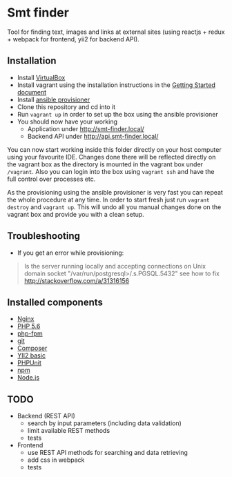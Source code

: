 Smt finder
=====

Tool for finding text, images and links at external sites (using reactjs + redux + webpack for frontend, yii2 for backend API).

Installation
------------

* Install [VirtualBox](https://www.virtualbox.org/)
* Install vagrant using the installation instructions in the [Getting Started document](https://www.vagrantup.com/docs/getting-started/)
* Install [ansible provisioner](http://docs.ansible.com/ansible/intro_installation.html)
* Clone this repository and cd into it
* Run ```vagrant up``` in order to set up the box using the ansible provisioner
* You should now have your working 
    * Application under http://smt-finder.local/
    * Backend API under http://api.smt-finder.local/

You can now start working inside this folder directly on your host computer 
using your favourite IDE. 
Changes done there will be reflected directly on the vagrant box as the 
directory is mounted in the vagrant box under ```/vagrant```. Also you 
can login into the box using ```vagrant ssh``` and have the full control 
over processes etc.

As the provisioning using the ansible provisioner is very fast you can 
repeat the whole procedure at any time. In order to start fresh just run
```vagrant destroy``` and ```vagrant up```. This will undo all you manual 
changes done on the vagrant box and provide you with a clean setup.


Troubleshooting
---------------

* If you get an error while provisioning:
> Is the server running locally and accepting connections on Unix domain socket "/var/run/postgresql>/.s.PGSQL.5432"
see how to fix http://stackoverflow.com/a/31316156

Installed components
--------------------

* [Nginx](http://nginx.org)
* [PHP 5.6](http://www.php.net/)
* [php-fpm](http://php-fpm.org)
* [git](http://git-scm.com/)
* [Composer](https://getcomposer.org/)
* [YII2 basic](http://www.yiiframework.com/)
* [PHPUnit](https://phpunit.de/)
* [npm](https://www.npmjs.com/)
* [Node.js](https://nodejs.org/en/)


TODO
----

* Backend (REST API)
    * search by input parameters (including data validation)
    * limit available REST methods
    * tests
* Frontend
    * use REST API methods for searching and data retrieving
    * add css in webpack
    * tests